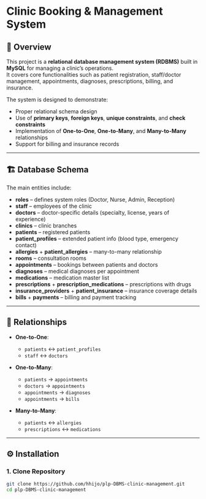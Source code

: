 # Clinic Booking & Management System

## 📌 Overview
This project is a **relational database management system (RDBMS)** built in **MySQL** for managing a clinic’s operations.  
It covers core functionalities such as patient registration, staff/doctor management, appointments, diagnoses, prescriptions, billing, and insurance.  

The system is designed to demonstrate:
- Proper relational schema design
- Use of **primary keys**, **foreign keys**, **unique constraints**, and **check constraints**
- Implementation of **One-to-One**, **One-to-Many**, and **Many-to-Many** relationships
- Support for billing and insurance records

---

## 🏗️ Database Schema
The main entities include:

- **roles** – defines system roles (Doctor, Nurse, Admin, Reception)  
- **staff** – employees of the clinic  
- **doctors** – doctor-specific details (specialty, license, years of experience)  
- **clinics** – clinic branches  
- **patients** – registered patients  
- **patient_profiles** – extended patient info (blood type, emergency contact)  
- **allergies** + **patient_allergies** – many-to-many relationship  
- **rooms** – consultation rooms  
- **appointments** – bookings between patients and doctors  
- **diagnoses** – medical diagnoses per appointment  
- **medications** – medication master list  
- **prescriptions** + **prescription_medications** – prescriptions with drugs  
- **insurance_providers** + **patient_insurance** – insurance coverage details  
- **bills** + **payments** – billing and payment tracking  

---

## 🔗 Relationships
- **One-to-One**:  
  - `patients` ↔ `patient_profiles`  
  - `staff` ↔ `doctors`  

- **One-to-Many**:  
  - `patients` → `appointments`  
  - `doctors` → `appointments`  
  - `appointments` → `diagnoses`  
  - `appointments` → `bills`  

- **Many-to-Many**:  
  - `patients` ↔ `allergies`  
  - `prescriptions` ↔ `medications`  

---

## ⚙️ Installation

### 1. Clone Repository
```bash
git clone https://github.com/hhijo/plp-DBMS-clinic-management.git
cd plp-DBMS-clinic-management
